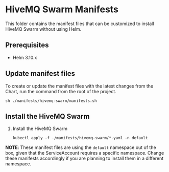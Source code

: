 # HiveMQ Swarm Manifests

This folder contains the manifest files that can be customized to install HiveMQ Swarm without using Helm.

## Prerequisites

- Helm 3.10.x

## Update manifest files

To create or update the manifest files with the latest changes from the Chart, run the command from the root of the project.

```shell
sh ./manifests/hivemq-swarm/manifests.sh
```

## Install the HiveMQ Swarm

1. Install the HiveMQ Swarm
    ```shell
    kubectl apply -f ./manifests/hivemq-swarm/*.yaml -n default
    ```

**NOTE**: These manifest files are using the `default` namespace out of the box, given that the ServiceAccount requires a specific namespace. Change these manifests accordingly if you are planning to install them in a different namespace.
